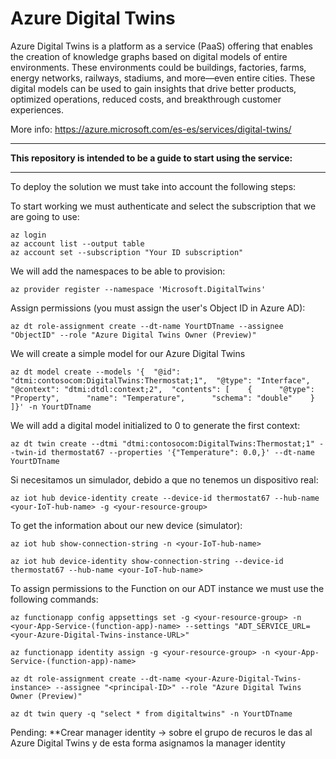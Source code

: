 # Azure Digital Twins

Azure Digital Twins is a platform as a service (PaaS) offering that enables the creation of knowledge graphs based on digital models of entire environments. These environments could be buildings, factories, farms, energy networks, railways, stadiums, and more—even entire cities. These digital models can be used to gain insights that drive better products, optimized operations, reduced costs, and breakthrough customer experiences.

More info: https://azure.microsoft.com/es-es/services/digital-twins/

***
**This repository is intended to be a guide to start using the service:**
***

To deploy the solution we must take into account the following steps:

To start working we must authenticate and select the subscription that we are going to use:
~~~
az login
az account list --output table
az account set --subscription "Your ID subscription"
~~~

We will add the namespaces to be able to provision:

~~~
az provider register --namespace 'Microsoft.DigitalTwins'
~~~

Assign permissions (you must assign the user's Object ID in Azure AD):

~~~
az dt role-assignment create --dt-name YourtDTname --assignee "ObjectID" --role "Azure Digital Twins Owner (Preview)"
~~~

We will create a simple model for our Azure Digital Twins

~~~
az dt model create --models '{  "@id": "dtmi:contosocom:DigitalTwins:Thermostat;1",  "@type": "Interface",  "@context": "dtmi:dtdl:context;2",  "contents": [    {      "@type": "Property",      "name": "Temperature",      "schema": "double"    }  ]}' -n YourtDTname
~~~

We will add a digital model initialized to 0 to generate the first context:
~~~
az dt twin create --dtmi "dtmi:contosocom:DigitalTwins:Thermostat;1" --twin-id thermostat67 --properties '{"Temperature": 0.0,}' --dt-name YourtDTname
~~~

Si necesitamos un simulador, debido a que no tenemos un dispositivo real:

~~~
az iot hub device-identity create --device-id thermostat67 --hub-name <your-IoT-hub-name> -g <your-resource-group>
~~~

To get the information about our new device (simulator):

~~~
az iot hub show-connection-string -n <your-IoT-hub-name>
~~~

~~~
az iot hub device-identity show-connection-string --device-id thermostat67 --hub-name <your-IoT-hub-name>
~~~

To assign permissions to the Function on our ADT instance we must use the following commands:

~~~
az functionapp config appsettings set -g <your-resource-group> -n <your-App-Service-(function-app)-name> --settings "ADT_SERVICE_URL=<your-Azure-Digital-Twins-instance-URL>"
~~~

~~~
az functionapp identity assign -g <your-resource-group> -n <your-App-Service-(function-app)-name>
~~~

~~~
az dt role-assignment create --dt-name <your-Azure-Digital-Twins-instance> --assignee "<principal-ID>" --role "Azure Digital Twins Owner (Preview)"
~~~

~~~
az dt twin query -q "select * from digitaltwins" -n YourtDTname
~~~


Pending: 
**Crear manager identity -> sobre el grupo de recuros le das al Azure Digital Twins y de esta forma asignamos la manager identity



